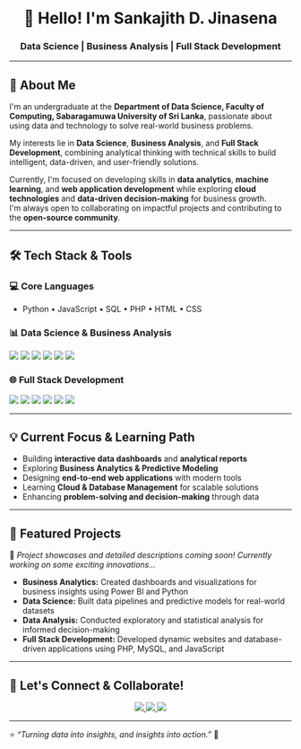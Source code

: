 <h1 align="center">👋 Hello! I'm Sankajith D. Jinasena</h1>

<h3 align="center">
  <span class="typing-animation">Data Science | Business Analysis | Full Stack Development</span>
</h3>

---

## 🚀 About Me

I'm an undergraduate at the **Department of Data Science, Faculty of Computing, Sabaragamuwa University of Sri Lanka**, passionate about using data and technology to solve real-world business problems.  

My interests lie in **Data Science**, **Business Analysis**, and **Full Stack Development**, combining analytical thinking with technical skills to build intelligent, data-driven, and user-friendly solutions.

Currently, I'm focused on developing skills in **data analytics**, **machine learning**, and **web application development** while exploring **cloud technologies** and **data-driven decision-making** for business growth.  
I'm always open to collaborating on impactful projects and contributing to the **open-source community**.

---

## 🛠️ Tech Stack & Tools

### 💻 Core Languages
- Python • JavaScript • SQL • PHP • HTML • CSS

### 📊 Data Science & Business Analysis
<p align="left">
  <img src="https://img.shields.io/badge/Numpy-013243?style=for-the-badge&logo=numpy&logoColor=white"/>
  <img src="https://img.shields.io/badge/Pandas-150458?style=for-the-badge&logo=pandas&logoColor=white"/>
  <img src="https://img.shields.io/badge/Scikit--learn-F7931E?style=for-the-badge&logo=scikit-learn&logoColor=white"/>
  <img src="https://img.shields.io/badge/PowerBI-F2C811?style=for-the-badge&logo=powerbi&logoColor=black"/>
  <img src="https://img.shields.io/badge/Tableau-E97627?style=for-the-badge&logo=tableau&logoColor=white"/>
  <img src="https://img.shields.io/badge/Excel-217346?style=for-the-badge&logo=microsoftexcel&logoColor=white"/>
</p>

### 🌐 Full Stack Development
<p align="left">
  <img src="https://img.shields.io/badge/HTML5-E34F26?style=for-the-badge&logo=html5&logoColor=white"/>
  <img src="https://img.shields.io/badge/CSS3-1572B6?style=for-the-badge&logo=css3&logoColor=white"/>
  <img src="https://img.shields.io/badge/JavaScript-F7DF1E?style=for-the-badge&logo=javascript&logoColor=black"/>
  <img src="https://img.shields.io/badge/PHP-777BB4?style=for-the-badge&logo=php&logoColor=white"/>
  <img src="https://img.shields.io/badge/MySQL-00758F?style=for-the-badge&logo=mysql&logoColor=white"/>
  <img src="https://img.shields.io/badge/Bootstrap-7952B3?style=for-the-badge&logo=bootstrap&logoColor=white"/>
</p>

---

## 💡 Current Focus & Learning Path

- Building **interactive data dashboards** and **analytical reports**
- Exploring **Business Analytics & Predictive Modeling**
- Designing **end-to-end web applications** with modern tools
- Learning **Cloud & Database Management** for scalable solutions
- Enhancing **problem-solving and decision-making** through data

---

## 🎯 Featured Projects

🚧 *Project showcases and detailed descriptions coming soon! Currently working on some exciting innovations...*

- **Business Analytics:** Created dashboards and visualizations for business insights using Power BI and Python  
- **Data Science:** Built data pipelines and predictive models for real-world datasets  
- **Data Analysis:** Conducted exploratory and statistical analysis for informed decision-making  
- **Full Stack Development:** Developed dynamic websites and database-driven applications using PHP, MySQL, and JavaScript  

---

## 🤝 Let's Connect & Collaborate!

<p align="center">
  <a href="mailto:himashmadushanka975@gmail.com">
    <img src="https://img.shields.io/badge/Email-D14836?style=for-the-badge&logo=gmail&logoColor=white" />
  </a>
  <a href="https://www.linkedin.com/in/himashmadushanka">
    <img src="https://img.shields.io/badge/LinkedIn-0077B5?style=for-the-badge&logo=linkedin&logoColor=white" />
  </a>
  <a href="https://github.com/HimashMadushanka">
    <img src="https://img.shields.io/badge/GitHub-100000?style=for-the-badge&logo=github&logoColor=white" />
  </a>
</p>

---

⭐ *“Turning data into insights, and insights into action.”* 🚀


